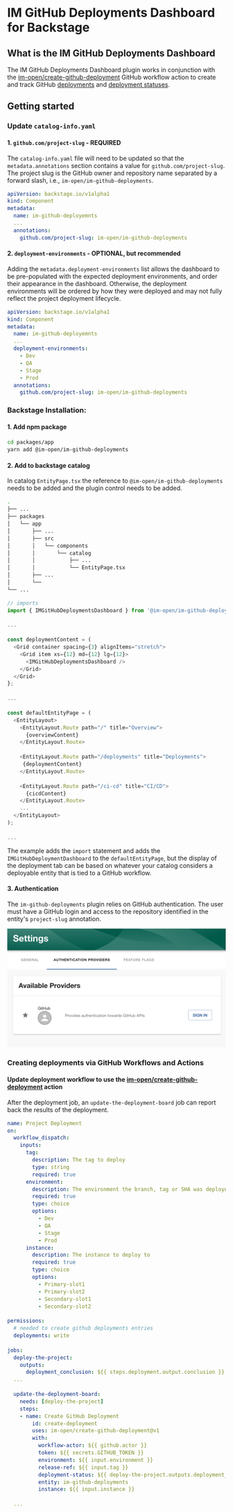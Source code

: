 # IM GitHub Deployments Dashboard for Backstage

## What is the IM GitHub Deployments Dashboard

The IM GitHub Deployments Dashboard plugin works in conjunction with the [im-open/create-github-deployment] GitHub workflow action to create and track GitHub [deployments] and [deployment statuses].

## Getting started

### Update `catalog-info.yaml`

#### 1. `github.com/project-slug` - REQUIRED

The `catalog-info.yaml` file will need to be updated so that the `metadata.annotations` section contains a value for `github.com/project-slug`. The project slug is the GitHub owner and repository name separated by a forward slash, i.e., `im-open/im-github-deployments`.

```yaml
apiVersion: backstage.io/v1alpha1
kind: Component
metadata:
  name: im-github-deployemnts
  ...
  annotations:
    github.com/project-slug: im-open/im-github-deployments
```

#### 2. `deployment-environments` - OPTIONAL, but recommended

Adding the `metadata.deployment-environments` list allows the dashboard to be pre-populated with the expected deployment environments, and order their appearance in the dashboard.  Otherwise, the deployment environments will be ordered by how they were deployed and may not fully reflect the project deployment lifecycle.

```yaml
apiVersion: backstage.io/v1alpha1
kind: Component
metadata:
  name: im-github-deployemnts
  ...
  deployment-environments:
    - Dev
    - QA
    - Stage
    - Prod
  annotations:
    github.com/project-slug: im-open/im-github-deployments
```

### Backstage Installation:

#### 1. Add npm package

```bash
cd packages/app
yarn add @im-open/im-github-deployments
```

#### 2. Add to backstage catalog

In catalog `EntityPage.tsx` the reference to `@im-open/im-github-deployments` needs to be added and the plugin control needs to be added.

```bash
.
├── ...
├── packages
│   └── app
│       ├── ...
│       ├── src
│       │   └── components
│       │       └── catalog
│       │           ├── ...
│       │           └── EntityPage.tsx
│       ├── ...
│       └──
└── ...
```

```typescript
// imports
import { IMGitHubDeploymentsDashboard } from '@im-open/im-github-deployments';

...

const deploymentContent = (
  <Grid container spacing={3} alignItems="stretch">
    <Grid item xs={12} md={12} lg={12}>
      <IMGitHubDeploymentsDashboard />
    </Grid>
  </Grid>
};

...

const defaultEntityPage = (
  <EntityLayout>
    <EntityLayout.Route path="/" title="Overview">
      {overviewContent}
    </EntityLayout.Route>

    <EntityLayout.Route path="/deployments" title="Deployments">
     {deploymentContent}
    </EntityLayout.Route>

    <EntityLayout.Route path="/ci-cd" title="CI/CD">
      {cicdContent}
    </EntityLayout.Route>
    ...
  </EntityLayout>
);

...
```

The example adds the `import` statement and adds the `IMGitHubDeploymentDashboard` to the `defaultEntityPage`, but the display of the deployment tab can be based on whatever your catalog considers a deployable entity that is tied to a GitHub workflow.

#### 3. Authentication

The `im-github-deployments` plugin relies on GitHub authentication.  The user must have a GitHub login and access to the repository identified in the entity's `project-slug` annotation.

![GitHub Authentication](images/github_auth.png)

### Creating deployments via GitHub Workflows and Actions

#### Update deployment workflow to use the [im-open/create-github-deployment] action

After the deployment job, an `update-the-deployment-board` job can report back the results of the deployment.

```yaml
name: Project Deployment
on:
  workflow_dispatch:
    inputs:
      tag:
        description: The tag to deploy
        type: string
        required: true
      environment:
        description: The environment the branch, tag or SHA was deployed to
        required: true
        type: choice
        options:
          - Dev
          - QA
          - Stage
          - Prod
      instance:
        description: The instance to deploy to
        required: true
        type: choice
        options:
          - Primary-slot1
          - Primary-slot2
          - Secondary-slot1
          - Secondary-slot2

permissions:
  # needed to create github deployments entries
  deployments: write

jobs:
  deploy-the-project:
    outputs:
      deployment_conclusion: ${{ steps.deployment.output.conclusion }}
  ...

  update-the-deployment-board:
    needs: [deploy-the-project]
    steps:
    - name: Create GitHub Deployment
        id: create-deployment
        uses: im-open/create-github-deployment@v1
        with:
          workflow-actor: ${{ github.actor }}
          token: ${{ secrets.GITHUB_TOKEN }}
          environment: ${{ input.environment }}
          release-ref: ${{ input.tag }}
          deployment-status: ${{ deploy-the-project.outputs.deployment_conclusion }}
          entity: im-github-deployments
          instance: ${{ input.instance }}

  ...
```

<!-- links -->

[im-open/create-github-deployment]: https://github.com/im-open/create-github-deployment "im-open/create-github-deployment"
[deployments]: https://docs.github.com/en/rest/deployments/deployments?apiVersion=2022-11-28 "Deployments: Use the REST API to create and delete deployments and deployment environments."
[deployment statuses]: https://docs.github.com/en/rest/deployments/statuses?apiVersion=2022-11-28 "Deployment statuses: Use the REST API to manage deployment statuses."
